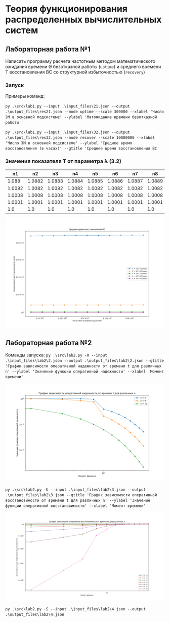 # Теория функционирования распределенных вычислительных систем

## Лабораторная работа №1
Написать программу расчета частотным методом математического ожидания времени Θ безотказной работы (`uptime`) и среднего времени T восстановления ВС со структурной избыточностью (`recovery`)

### Запуск

Примеры команд:

`py .\src\lab1.py --input .\input_files\21.json --output .\output_files\res21.json --mode uptime --scale 300000 --xlabel 'Число ЭМ в основной подсистеме' --ylabel 'Матожидание времени безотказной работы'`

`py .\src\lab1.py --input .\input_files\32.json --output .\output_files\res32.json --mode recover --scale 10000000 --xlabel 'Число ЭМ в основной подсистеме' --ylabel 'Среднее время восстановления (в часах)' --gtitle 'Среднее время восстановления ВС'`

###  Значения показателя T от параметра λ (3.2)
| n1 | n2 | n3 | n4 | n5 | n6 | n7 | n8 | n9 | n10 | n11 |
|---|---|---|---|---|---|---|---|---|---|---|
| 1.088 | 1.0882 | 1.0883 | 1.0884 | 1.0885 | 1.0886 | 1.0887 | 1.0889 | 1.089 | 1.0891 | 1.0892 |
| 1.0082 | 1.0082 | 1.0082 | 1.0082 | 1.0082 | 1.0082 | 1.0082 | 1.0082 | 1.0082 | 1.0082 | 1.0083 |
| 1.0008 | 1.0008 | 1.0008 | 1.0008 | 1.0008 | 1.0008 | 1.0008 | 1.0008 | 1.0008 | 1.0008 | 1.0008 |
| 1.0001 | 1.0001 | 1.0001 | 1.0001 | 1.0001 | 1.0001 | 1.0001 | 1.0001 | 1.0001 | 1.0001 | 1.0001 |
| 1.0 | 1.0 | 1.0 | 1.0 | 1.0 | 1.0 | 1.0 | 1.0 | 1.0 | 1.0 | 1.0 |

![График  зависимости  значений  показателя  T от параметра λ](/output_files/res32.png)

## Лабораторная работа №2

Команды запуска:
`py .\src\lab2.py -R --input .\input_files\lab2\2.json --output .\output_files\lab2\2.json --gtitle 'График зависимости оперативной надежности от времени t для различных n' --ylabel 'Значение функции оперативной надежности' --xlabel 'Момент времени'`

![](/output_files/lab2/res2.png)

`py .\src\lab2.py -U --input .\input_files\lab2\3.json --output .\output_files\lab2\3.json --gtitle 'График зависимости оперативной восстановимости от времени t для различных n' --ylabel 'Значение функции оперативной восстановимости' --xlabel 'Момент времени'`

![](/output_files/lab2/res3.png)

`py .\src\lab2.py -S --input .\input_files\lab2\4.json --output .\output_files\lab2\4.json`
